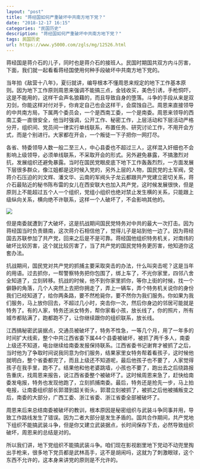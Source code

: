 ```yaml
---
layout: "post"
title: "蒋经国如何严重破坏中共南方地下党？"
date: "2018-12-17 16:15"
categories: "民国历史"
description: "蒋经国如何严重破坏中共南方地下党？"
tags: 民国历史
url: https://www.y5000.com/zgls/mg/12526.html
---
```






蒋经国是蒋介石的儿子，同时也是蒋介石的接班人。民国时期国共双方内斗厉害，下面，我们就一起看看蒋经国使用何种手段破坏中共南方地下党的。

当年拍《敌营十八年》，夏衍就讲，编导根本不懂周恩来规定的地下工作基本原则。因为地下工作原则周恩来强调不能搞三点，金钱收买，美色引诱，手枪恫吓，这是不能用的，这样干会声名狼藉的，而且导致自身的堕落。斗争的手段从来是双刃剑，你能这样对付对手，你肯定自己也会这样干，会腐蚀自己。周恩来直接领导的中共南方局，下属两个委员会，一个是西南工委，一个是南委。周恩来领导的西南工委一直很安全，他当时强调，公开工作、秘密工作，上层活动和下层活动严格分开，组织间、党员间一律实行单线联系，布置任务、研究讨论工作，不用开会方式，而是个别进行。大家都在开会，一个叛徒一下子把你一网打尽。

各省、特委领导人数一般二至三人，中心县委也不超过三人，这样混入奸细也不会影响上级领导，必须单线联系，不采取开会的形式。另外避免暴露，不搞激烈对抗，发展组织还避免暴露。当时在国民党眼皮底下地下工作轰轰烈烈，一方面发展下层很多群众，像江姐都是这时候入党的，另外上层的人物，国民党的土军阀，受蒋介石压迫的刘文辉、潘文华、云南的军阀头子龙云都跟共产党建立密切关系，蒋介石最贴近的秘书陈布雷的女儿在西安联大也加入共产党，这时候发展很快，但是原则上不能超过五个人一个组织，党组小组织也绝对禁止发生横的关系，只能跟上级纵向关系，横向绝不许联系，这样一个人破坏了，不会影响其他的。

![](https://img.y5000.com/uploads/allimg/170207/134222DX-0.jpg)

但是南委就遭到了大破坏，这是抗战期间国民党特务对中共的最大一次打击。因为蒋经国当时负责赣南，这次蒋介石相信他了，觉得儿子是站到他一边了。因为蒋经国去苏联参加了共产党，回来之后是不是可靠。蒋经国他组织特务机关，对南纬的破坏比较厉害，这个就比较厉害了，当了共产党的国民党特务更厉害，他知道你这套办法。

抗战期间，国民党对共产党的抓捕主要采取突击的办法，什么叫突击呢？这是当年的用语。过去抓你，一帮警察特务把你包围了，绑上车了，不光你家里，四邻八舍全知道了，立刻转移。抗战的时候，他不到你家里抓你，等你上街的时候，找一个僻静的角落，几个人突然上去把你拥走了，弄上一辆车，弄个特务机关说你的身份我们已经知道了，给你两条路，要不然枪毙你，要不然你为我们服务。你如果为我们服务，马上放你回去，不超过几小时，突击你一次，然后你身边的邻居可能就是特务了。有的人家，特务还派女特务，帮你家看小孩，放长线了，你的照片，所有城市都贴满了，跑都跑不了，让你继续跟你的组织联系，放长线。

江西搞秘密武装据点，交通员被破坏了，特务不性急，一等几个月，用了一年多的时间扩大线索，整个中共江西省委下属44个县委被破坏，被抓了两千多人，南委上级还不知道，电台继续给南委发报保持联系。江西省委书记谢育才被抓了之后，当时他为了争取时间说我同意为你们服务，结果家里女特务帮着看孩子，这时候他就明白，整个省委都完了，而且上级还不知道呢，最后他孩子也不要了，人家觉得孩子在我手里，跑不了。结果他和他老婆跳墙，小孩也不要了，跑出去之后绕路报告重庆，找周恩来报告，说江西省委整个被破坏了。这时候周恩来急了，赶快给南委发电报，特务也发现他跑了，立刻抓捕南委。最后，特务还是抢先一步，马上拍电报，让南委组织部长郭潜到韶关街头，郭潜立刻被抓了，被抓之后他被捕叛变之后，南委的大部分，广西工委、浙江省委、浙江省委全部被破坏了。

周恩来后来总结南委被破坏的教训，根本原因是秘密组织与武装斗争同事并用，导致工作路线发生了错误。因为二者大部分是发生矛盾的。国共合作期间，共产党地下组织不能搞武装斗争，但是你又建立武装据点，长时间保存下去，必然导致组织破坏，周恩来的总结是对的。

所以我们讲，地下党组织不能搞武装斗争。咱们现在影视剧里地下党动不动兜里掏出手枪来，很多地下党员都是武林高手，这不是胡闹吗，这就为了刺激眼球，这个东西不允许的，这本身来讲党的原则是不允许的。
